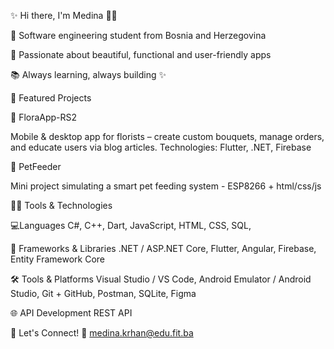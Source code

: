 ✨ Hi there, I'm Medina 👩‍💻

💖 Software engineering student from Bosnia and Herzegovina

🌷 Passionate about beautiful, functional and user-friendly apps

📚 Always learning, always building ✨



🌸 Featured Projects



🌼 FloraApp-RS2

Mobile & desktop app for florists – create custom bouquets, manage orders, and educate users via blog articles.
Technologies: Flutter, .NET, Firebase

🐾 PetFeeder

Mini project simulating a smart pet feeding system - ESP8266 + html/css/js



👩‍💻  Tools & Technologies

  💻Languages
  C#, C++, Dart, JavaScript, HTML, CSS, SQL,  

🧱 Frameworks & Libraries
.NET / ASP.NET Core, Flutter, Angular, Firebase, Entity Framework Core

🛠 Tools & Platforms
Visual Studio / VS Code, Android Emulator / Android Studio, Git + GitHub, Postman, SQLite, Figma

🌐 API Development
REST API 


💌 Let's Connect!
📧 medina.krhan@edu.fit.ba



